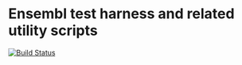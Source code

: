 # Ensembl test harness and related utility scripts

[![Build Status](https://travis-ci.org/Ensembl/ensembl-test.svg?branch=master)][travis]

[travis]: https://travis-ci.org/Ensembl/ensembl-test
